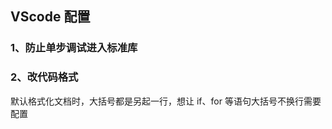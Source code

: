 











## VScode 配置



### 1、防止单步调试进入标准库



### 2、改代码格式

默认格式化文档时，大括号都是另起一行，想让 if、for 等语句大括号不换行需要配置















 